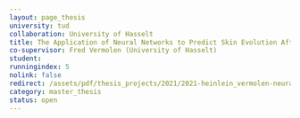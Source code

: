 ```yaml
---
layout: page_thesis
university: tud
collaboration: University of Hasselt
title: The Application of Neural Networks to Predict Skin Evolution After Burn Trauma
co-supervisor: Fred Vermolen (University of Hasselt)
student:
runningindex: 5
nolink: false
redirect: /assets/pdf/thesis_projects/2021/2021-heinlein_vermolen-neural_networks_burn_injuries.pdf
category: master_thesis
status: open
---
```

